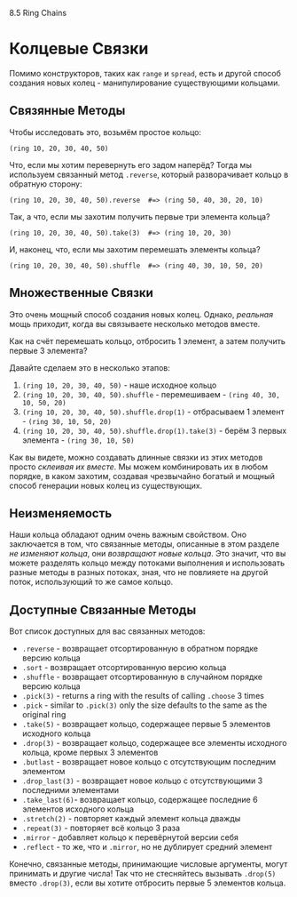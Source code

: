 8.5 Ring Chains

# Колцевые Связки

Помимо конструкторов, таких как `range` и `spread`, есть и другой способ
создания новых колец - манипулирование существующими кольцами. 

## Связянные Методы

Чтобы исследовать это, возьмём простое кольцо:

```
(ring 10, 20, 30, 40, 50)
```

Что, если мы хотим перевернуть его задом наперёд? Тогда мы используем 
связанный метод `.reverse`, который разворачивает кольцо в обратную сторону:

```
(ring 10, 20, 30, 40, 50).reverse  #=> (ring 50, 40, 30, 20, 10)
```

Так, а что, если мы захотим получить первые три элемента кольца?

```
(ring 10, 20, 30, 40, 50).take(3)  #=> (ring 10, 20, 30)
```

И, наконец, что, если мы захотим перемешать элементы кольца?

```
(ring 10, 20, 30, 40, 50).shuffle  #=> (ring 40, 30, 10, 50, 20)
```

## Множественные Связки

Это очень мощный способ создания новых колец. Однако, *реальная* мощь приходит,
когда вы связываете несколько методов вместе.

Как на счёт перемешать кольцо, отбросить 1 элемент, а затем получить первые
3 элемента?

Давайте сделаем это в несколько этапов:

1. `(ring 10, 20, 30, 40, 50)` - наше исходное кольцо
2. `(ring 10, 20, 30, 40, 50).shuffle` - перемешиваем - `(ring 40, 30, 10, 50, 20)`
3. `(ring 10, 20, 30, 40, 50).shuffle.drop(1)` - отбрасываем 1 элемент - `(ring 30, 10, 50, 20)`
4. `(ring 10, 20, 30, 40, 50).shuffle.drop(1).take(3)` - берём 3 первых элемента - `(ring 30, 10, 50)`

Как вы видете, можно создавать длинные связки из этих методов просто *склеивая
их вместе*. Мы можем комбинировать их в любом порядке, в каком захотим, 
создавая чрезвычайно богатый и мощный способ генерации новых колец из 
существующих.

## Неизменяемость

Наши кольца обладают одним очень важным свойством. Оно заключается в том, что
связанные методы, описанные в этом разделе *не изменяют кольца*, они
*возвращают новые кольца*. Это значит, что вы можете разделять кольцо между
потоками выполнения и использовать разные методы в разных потоках, зная,
что не повлияете на другой поток, использующий то же самое кольцо.

## Доступные Связанные Методы

Вот список доступных для вас связанных методов:

* `.reverse` - возвращает отсортированную в обратном порядке версию кольца
* `.sort`    - возвращает отсортированную версию кольца
* `.shuffle` - возвращает отсортированную в случайном порядке версию кольца
* `.pick(3)` - returns a ring with the results of calling `.choose` 3 times
* `.pick`    - similar to `.pick(3)` only the size defaults to the same as the original ring
* `.take(5)` - возвращает кольцо, содержащее первые 5 элементов исходного кольца
* `.drop(3)` - возвращает кольцо, содержащее все элементы исходного кольца, кроме первых 3 элементов
* `.butlast` - возвращает новое кольцо с отсутствующим последним элементом
* `.drop_last(3)` - возвращает новое кольцо с отсутствующими 3 последними элементами
* `.take_last(6)`- возвращает кольцо, содержащее последние 6 элементов исходного кольца
* `.stretch(2)` - повторяет каждый элемент кольца дважды
* `.repeat(3)` - повторяет всё кольцо 3 раза
* `.mirror` - добавляет кольцо к перевёрнутой версии себя
* `.reflect` - то же, что и `.mirror`, но не дублирует средний элемент

Конечно, связанные методы, принимающие числовые аргументы, могут принимать и
другие числа! Так что не стесняйтесь вызывать `.drop(5)` вместо `.drop(3)`,
если вы хотите отбросить первые 5 элементов кольца.
